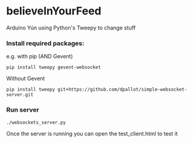 # believeInYourFeed
Arduino Yún using Python's Tweepy to change stuff

### Install required packages:

e.g. with pip (AND Gevent)

```
pip install tweepy gevent-websocket
```

Without Gevent
```
pip install tweepy git+https://github.com/dpallot/simple-websocket-server.git

```

### Run server
```
./websockets_server.py
```

Once the server is running you can open the test_client.html to test it

